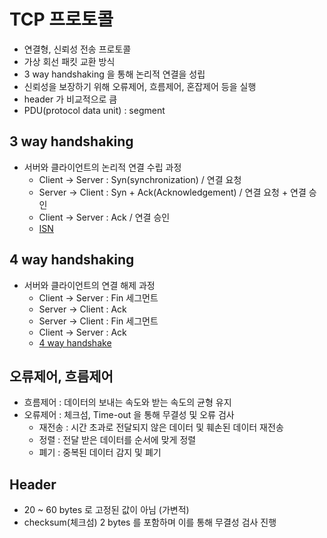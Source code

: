 # TCP 프로토콜
- 연결형, 신뢰성 전송 프로토콜
- 가상 회선 패킷 교환 방식
- 3 way handshaking 을 통해 논리적 연결을 성립
- 신뢰성을 보장하기 위해 오류제어, 흐름제어, 혼잡제어 등을 실행
- header 가 비교적으로 큼
- PDU(protocol data unit) : segment

## 3 way handshaking
- 서버와 클라이언트의 논리적 연결 수립 과정
    - Client -> Server : Syn(synchronization) / 연결 요청
    - Server -> Client : Syn + Ack(Acknowledgement) / 연결 요청 + 연결 승인
    - Client -> Server : Ack / 연결 승인
    - [ISN](./ISN.md)

## 4 way handshaking
- 서버와 클라이언트의 연결 해제 과정
    - Client -> Server : Fin 세그먼트
    - Server -> Client : Ack
    - Server -> Client : Fin 세그먼트
    - Client -> Server : Ack
    - [4 way handshake](./4way_handshake)

## 오류제어, 흐름제어
- 흐름제어 : 데이터의 보내는 속도와 받는 속도의 균형 유지
- 오류제어 : 체크섬, Time-out 을 통해 무결성 및 오류 검사
    - 재전송 : 시간 초과로 전달되지 않은 데이터 및 훼손된 데이터 재전송
    - 정렬 : 전달 받은 데이터를 순서에 맞게 정렬
    - 폐기 : 중복된 데이터 감지 및 폐기

## Header
- 20 ~ 60 bytes 로 고정된 값이 아님 (가변적)
- checksum(체크섬) 2 bytes 를 포함하며 이를 통해 무결성 검사 진행